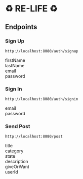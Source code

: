 # ♻️ RE-LIFE ♻️

## Endpoints

### Sign Up
```
http://localhost:8080/auth/signup
```

firstName <br>
lastName <br>
email <br>
password <br>

### Sign In
```
http://localhost:8080/auth/signin
```

email <br>
password <br>

### Send Post
```
http://localhost:8080/post
```

title <br>
category <br>
state <br>
description <br>
giveOrWant <br>
userId <br>
